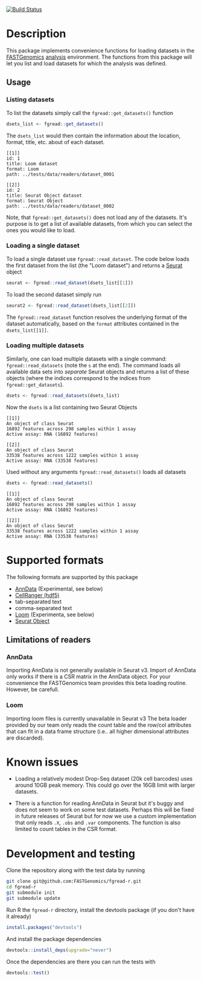 [![Build Status](https://travis-ci.org/FASTGenomics/fgread-r.svg?branch=master)](https://fastgenomics.github.io/fgread-r/docs/)

# Description

This package implements convenience functions for loading datasets in the
[FASTGenomics][fg] [analysis][fg_analysis] environment. The functions from this package
will let you list and load datasets for which the analysis was defined.

[fg]: https://beta.fastgenomics.org/webclient/
[fg_analysis]: https://beta.fastgenomics.org/webclient/searchPage/analyses

## Usage

### Listing datasets

To list the datasets simply call the `fgread::get_datasets()` function

```R
dsets_list <- fgread::get_datasets()
```

The `dsets_list` would then contain the information about the location, format, title,
etc. about of each dataset.

```
[[1]]
id: 1
title: Loom dataset
format: Loom
path: ../tests/data/readers/dataset_0001

[[2]]
id: 2
title: Seurat Object dataset
format: Seurat Object
path: ../tests/data/readers/dataset_0002
```

Note, that `fgread::get_datasets()` does not load any of the datasets. It's purpose
is to get a list of available datasets, from which you can select the ones you would
like to load.

### Loading a single dataset

To load a single dataset use `fgread::read_dataset`. The code below loads the first
dataset from the list (the "Loom dataset") and returns a [Seurat][seurat] object

```R
seurat <- fgread::read_dataset(dsets_list[[1]])
```

To load the second dataset simply run

```R
seurat2 <- fgread::read_dataset(dsets_list[[2]])
```

The `fgread::read_dataset` function resolves the underlying format of the dataset
automatically, based on the `format` attributes contained in the `dsets_list[[1]]`.

[seurat]: https://satijalab.org/seurat/

### Loading multiple datasets

Similarly, one can load multiple datasets with a single command:
`fgread::read_datasets` (note the `s` at the end). The command loads all available data
sets into _separate_ Seurat objects and returns a list of these objects (where the
indices correspond to the indices from `fgread::get_datasets`).

```R
dsets <- fgread::read_datasets(dsets_list)
```

Now the `dsets` is a list containing two Seurat Objects

```
[[1]]
An object of class Seurat
16892 features across 298 samples within 1 assay
Active assay: RNA (16892 features)

[[2]]
An object of class Seurat
33538 features across 1222 samples within 1 assay
Active assay: RNA (33538 features)
```

Used without any arguments `fgread::read_datasets()` loads all datasets

```R
dsets <- fgread::read_datasets()
```

```
[[1]]
An object of class Seurat
16892 features across 298 samples within 1 assay
Active assay: RNA (16892 features)

[[2]]
An object of class Seurat
33538 features across 1222 samples within 1 assay
Active assay: RNA (33538 features)
```

# Supported formats

The following formats are supported by this package

- [AnnData](https://github.com/theislab/anndata) (Experimental, see below)
- [CellRanger (hdf5)](https://support.10xgenomics.com/single-cell-gene-expression/software/pipelines/latest/advanced/h5_matrices)
- tab-separated text
- comma-separated text
- [Loom](http://loompy.org/) (Experimenta, see below)
- [Seurat Object](https://satijalab.org/seurat/)

## Limitations of readers

### AnnData

Importing AnnData is not generally available in Seurat v3.
Import of AnnData only works if there is a CSR matrix in the AnnData object.
For your convenience the FASTGenomics team provides this beta loading routine.
However, be carefull.

### Loom

Importing loom files is currently unavailable in Seurat v3
The beta loader provided by our team only reads the count table
and the row/col attributes that can fit in a data frame structure (i.e.. all higher
dimensional attributes are discarded).

# Known issues

- Loading a relatively modest Drop-Seq dataset (20k cell barcodes) uses around 10GB
  peak memory. This could go over the 16GB limit with larger datasets.

- There is a function for reading AnnData in Seurat but it's buggy and does not seem to
  work on some test datasets. Perhaps this will be fixed in future releases of Seurat
  but for now we use a custom implementation that only reads `.X`, `.obs` and `.var`
  components. The function is also limited to count tables in the CSR format.

# Development and testing

Clone the repository along with the test data by running

```bash
git clone git@github.com:FASTGenomics/fgread-r.git
cd fgread-r
git submodule init
git submodule update
```

Run R the `fgread-r` directory, install the devtools package (if you don't have it already)

```R
install.packages("devtools")
```

And install the package dependencies

```R
devtools::install_deps(upgrade="never")
```

Once the dependencies are there you can run the tests with

```R
devtools::test()
```
